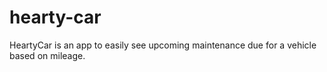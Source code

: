 # hearty-car
HeartyCar is an app to easily see upcoming maintenance due for a vehicle based on mileage. 
